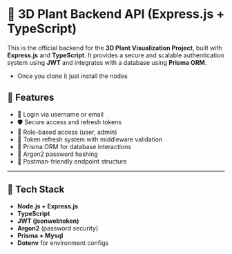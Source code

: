 # 🌱 3D Plant Backend API (Express.js + TypeScript)

This is the official backend for the **3D Plant Visualization Project**, built with **Express.js** and **TypeScript**. It provides a secure and scalable authentication system using **JWT** and integrates with a database using **Prisma ORM**.

- Once you clone it just install the nodes

## 🚀 Features

- 🔐 Login via username or email
- 🛡️ Secure access and refresh tokens
- 🧠 Role-based access (user, admin)
- 🔄 Token refresh system with middleware validation
- 💾 Prisma ORM for database interactions
- 🧂 Argon2 password hashing
- 🧪 Postman-friendly endpoint structure

---

## 🧱 Tech Stack

- **Node.js + Express.js**
- **TypeScript**
- **JWT (jsonwebtoken)**
- **Argon2** (password security)
- **Prisma + Mysql**
- **Dotenv** for environment configs


